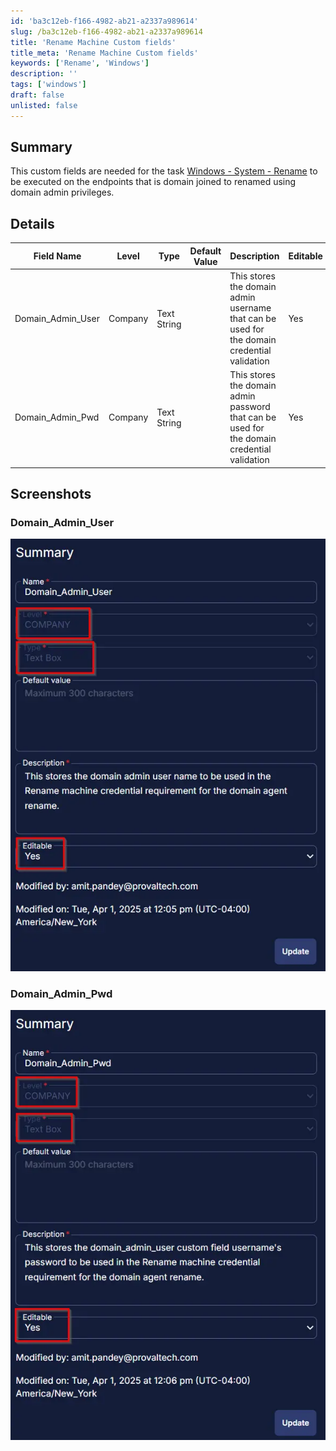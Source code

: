 ```yaml
---
id: 'ba3c12eb-f166-4982-ab21-a2337a989614'
slug: /ba3c12eb-f166-4982-ab21-a2337a989614
title: 'Rename Machine Custom fields'
title_meta: 'Rename Machine Custom fields'
keywords: ['Rename', 'Windows']
description: ''
tags: ['windows']
draft: false
unlisted: false
---
```


## Summary

This custom fields are needed for the task [Windows - System - Rename](/docs/cd9905c4-ec7d-45ac-818f-f56ec85357de) to be executed on the endpoints that is domain joined to renamed using domain admin privileges.

## Details

| Field Name         | Level   | Type        | Default Value | Description                                                        | Editable |
| ------------------ | ------- | ----------- | ------------- | ------------------------------------------------------------------ | -------- |
| Domain_Admin_User  | Company | Text String |               | This stores the domain admin username that can be used for the domain credential validation | Yes      |
| Domain_Admin_Pwd   | Company | Text String |               | This stores the domain admin password that can be used for the domain credential validation | Yes      |

## Screenshots

### Domain_Admin_User

![Domain_Admin_User](<../../../static/img/docs/ba3c12eb-f166-4982-ab21-a2337a989614/image.webp>)

### Domain_Admin_Pwd

![Domain_Admin_Pwd](<../../../static/img/docs/ba3c12eb-f166-4982-ab21-a2337a989614/image-1.webp>)